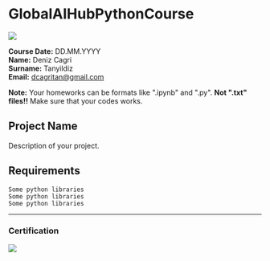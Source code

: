 # GlobalAIHubPythonCourse
![](img/newlogo.png)

**Course Date:** DD.MM.YYYY  
**Name:** Deniz Cagri   
**Surname:** Tanyildiz  
**Email:** dcagritan@gmail.com

**Note:** Your homeworks can be formats like ".ipynb" and ".py". **Not ".txt" files!!** Make sure that your codes works.  

## Project Name
Description of your project.

## Requirements
```
Some python libraries
Some python libraries
Some python libraries
```
---

### Certification
![](img/TopLearnerCertificate.png)

